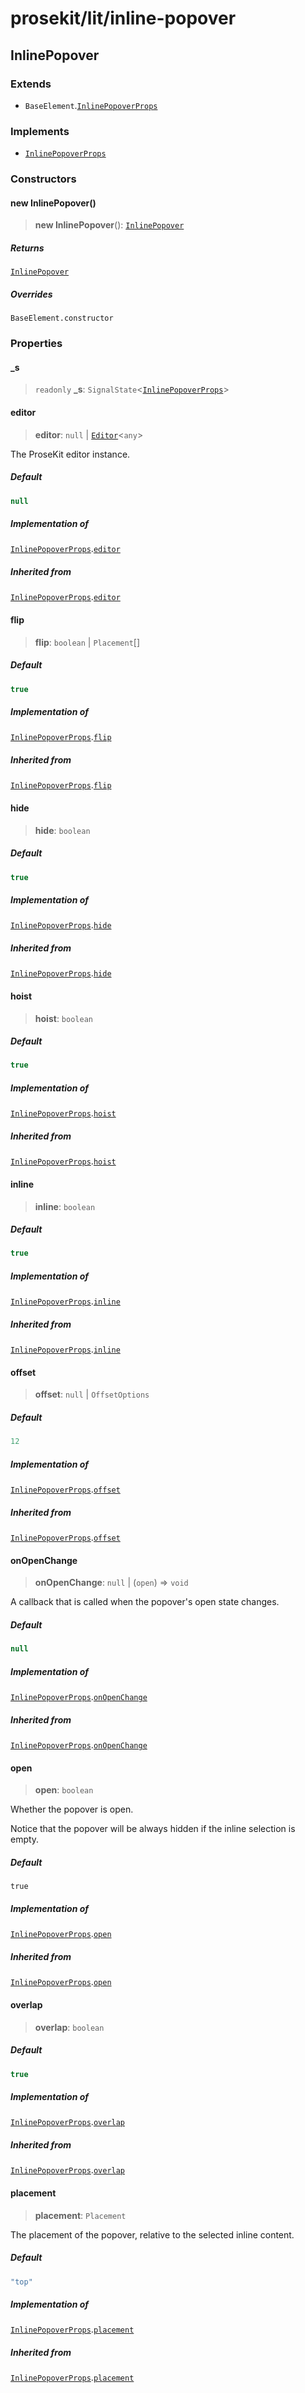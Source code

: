 # prosekit/lit/inline-popover

<a id="InlinePopover" name="InlinePopover"></a>

## InlinePopover

### Extends

- `BaseElement`.[`InlinePopoverProps`](../web/inline-popover.md#InlinePopoverProps)

### Implements

- [`InlinePopoverProps`](../web/inline-popover.md#InlinePopoverProps)

### Constructors

<a id="Constructors" name="Constructors"></a>

#### new InlinePopover()

> **new InlinePopover**(): [`InlinePopover`](inline-popover.md#InlinePopover)

##### Returns

[`InlinePopover`](inline-popover.md#InlinePopover)

##### Overrides

`BaseElement.constructor`

### Properties

<a id="_s" name="_s"></a>

#### \_s

> `readonly` **\_s**: `SignalState`\<[`InlinePopoverProps`](../web/inline-popover.md#InlinePopoverProps)\>

<a id="editor" name="editor"></a>

#### editor

> **editor**: `null` \| [`Editor`](../core.md#EditorE)\<`any`\>

The ProseKit editor instance.

##### Default

```ts
null
```

##### Implementation of

[`InlinePopoverProps`](../web/inline-popover.md#InlinePopoverProps).[`editor`](../web/inline-popover.md#editor)

##### Inherited from

[`InlinePopoverProps`](../web/inline-popover.md#InlinePopoverProps).[`editor`](../web/inline-popover.md#editor)

<a id="flip" name="flip"></a>

#### flip

> **flip**: `boolean` \| `Placement`[]

##### Default

```ts
true
```

##### Implementation of

[`InlinePopoverProps`](../web/inline-popover.md#InlinePopoverProps).[`flip`](../web/inline-popover.md#flip)

##### Inherited from

[`InlinePopoverProps`](../web/inline-popover.md#InlinePopoverProps).[`flip`](../web/inline-popover.md#flip)

<a id="hide" name="hide"></a>

#### hide

> **hide**: `boolean`

##### Default

```ts
true
```

##### Implementation of

[`InlinePopoverProps`](../web/inline-popover.md#InlinePopoverProps).[`hide`](../web/inline-popover.md#hide)

##### Inherited from

[`InlinePopoverProps`](../web/inline-popover.md#InlinePopoverProps).[`hide`](../web/inline-popover.md#hide)

<a id="hoist" name="hoist"></a>

#### hoist

> **hoist**: `boolean`

##### Default

```ts
true
```

##### Implementation of

[`InlinePopoverProps`](../web/inline-popover.md#InlinePopoverProps).[`hoist`](../web/inline-popover.md#hoist)

##### Inherited from

[`InlinePopoverProps`](../web/inline-popover.md#InlinePopoverProps).[`hoist`](../web/inline-popover.md#hoist)

<a id="inline" name="inline"></a>

#### inline

> **inline**: `boolean`

##### Default

```ts
true
```

##### Implementation of

[`InlinePopoverProps`](../web/inline-popover.md#InlinePopoverProps).[`inline`](../web/inline-popover.md#inline)

##### Inherited from

[`InlinePopoverProps`](../web/inline-popover.md#InlinePopoverProps).[`inline`](../web/inline-popover.md#inline)

<a id="offset" name="offset"></a>

#### offset

> **offset**: `null` \| `OffsetOptions`

##### Default

```ts
12
```

##### Implementation of

[`InlinePopoverProps`](../web/inline-popover.md#InlinePopoverProps).[`offset`](../web/inline-popover.md#offset)

##### Inherited from

[`InlinePopoverProps`](../web/inline-popover.md#InlinePopoverProps).[`offset`](../web/inline-popover.md#offset)

<a id="onOpenChange" name="onOpenChange"></a>

#### onOpenChange

> **onOpenChange**: `null` \| (`open`) => `void`

A callback that is called when the popover's open state changes.

##### Default

```ts
null
```

##### Implementation of

[`InlinePopoverProps`](../web/inline-popover.md#InlinePopoverProps).[`onOpenChange`](../web/inline-popover.md#onOpenChange)

##### Inherited from

[`InlinePopoverProps`](../web/inline-popover.md#InlinePopoverProps).[`onOpenChange`](../web/inline-popover.md#onOpenChange)

<a id="open" name="open"></a>

#### open

> **open**: `boolean`

Whether the popover is open.

Notice that the popover will be always hidden if the inline selection is empty.

##### Default

`true`

##### Implementation of

[`InlinePopoverProps`](../web/inline-popover.md#InlinePopoverProps).[`open`](../web/inline-popover.md#open)

##### Inherited from

[`InlinePopoverProps`](../web/inline-popover.md#InlinePopoverProps).[`open`](../web/inline-popover.md#open)

<a id="overlap" name="overlap"></a>

#### overlap

> **overlap**: `boolean`

##### Default

```ts
true
```

##### Implementation of

[`InlinePopoverProps`](../web/inline-popover.md#InlinePopoverProps).[`overlap`](../web/inline-popover.md#overlap)

##### Inherited from

[`InlinePopoverProps`](../web/inline-popover.md#InlinePopoverProps).[`overlap`](../web/inline-popover.md#overlap)

<a id="placement" name="placement"></a>

#### placement

> **placement**: `Placement`

The placement of the popover, relative to the selected inline content.

##### Default

```ts
"top"
```

##### Implementation of

[`InlinePopoverProps`](../web/inline-popover.md#InlinePopoverProps).[`placement`](../web/inline-popover.md#placement)

##### Inherited from

[`InlinePopoverProps`](../web/inline-popover.md#InlinePopoverProps).[`placement`](../web/inline-popover.md#placement)
